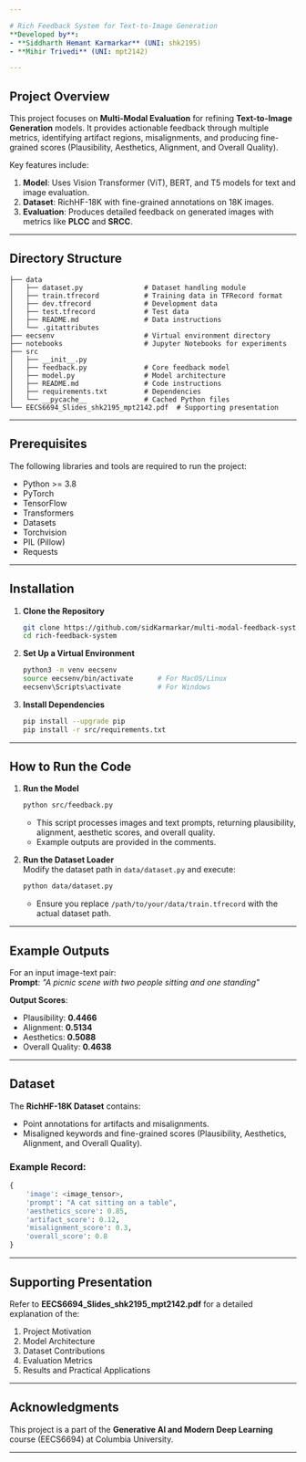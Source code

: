 ```yaml
---

# Rich Feedback System for Text-to-Image Generation  
**Developed by**:  
- **Siddharth Hemant Karmarkar** (UNI: shk2195)  
- **Mihir Trivedi** (UNI: mpt2142)  

---
```


## Project Overview  

This project focuses on **Multi-Modal Evaluation** for refining **Text-to-Image Generation** models. It provides actionable feedback through multiple metrics, identifying artifact regions, misalignments, and producing fine-grained scores (Plausibility, Aesthetics, Alignment, and Overall Quality).  

Key features include:  
1. **Model**: Uses Vision Transformer (ViT), BERT, and T5 models for text and image evaluation.  
2. **Dataset**: RichHF-18K with fine-grained annotations on 18K images.  
3. **Evaluation**: Produces detailed feedback on generated images with metrics like **PLCC** and **SRCC**.  

---

## Directory Structure  

```
├── data  
│   ├── dataset.py               # Dataset handling module  
│   ├── train.tfrecord           # Training data in TFRecord format  
│   ├── dev.tfrecord             # Development data  
│   ├── test.tfrecord            # Test data  
│   ├── README.md                # Data instructions  
│   └── .gitattributes  
├── eecsenv                      # Virtual environment directory  
├── notebooks                    # Jupyter Notebooks for experiments  
├── src  
│   ├── __init__.py  
│   ├── feedback.py              # Core feedback model  
│   ├── model.py                 # Model architecture  
│   ├── README.md                # Code instructions  
│   ├── requirements.txt         # Dependencies  
│   └── __pycache__              # Cached Python files  
└── EECS6694_Slides_shk2195_mpt2142.pdf  # Supporting presentation  
```

---

## Prerequisites  

The following libraries and tools are required to run the project:  
- Python >= 3.8  
- PyTorch  
- TensorFlow  
- Transformers  
- Datasets  
- Torchvision  
- PIL (Pillow)  
- Requests  

---

## Installation  

1. **Clone the Repository**  
   ```bash
   git clone https://github.com/sidKarmarkar/multi-modal-feedback-system
   cd rich-feedback-system
   ```

2. **Set Up a Virtual Environment**  
   ```bash
   python3 -m venv eecsenv
   source eecsenv/bin/activate      # For MacOS/Linux
   eecsenv\Scripts\activate         # For Windows
   ```

3. **Install Dependencies**  
   ```bash
   pip install --upgrade pip
   pip install -r src/requirements.txt
   ```

---

## How to Run the Code  

1. **Run the Model**  
   ```bash
   python src/feedback.py
   ```

   - This script processes images and text prompts, returning plausibility, alignment, aesthetic scores, and overall quality.  
   - Example outputs are provided in the comments.  

2. **Run the Dataset Loader**  
   Modify the dataset path in `data/dataset.py` and execute:  
   ```bash
   python data/dataset.py
   ```

   - Ensure you replace `/path/to/your/data/train.tfrecord` with the actual dataset path.  

---

## Example Outputs  

For an input image-text pair:  
**Prompt**: *"A picnic scene with two people sitting and one standing"*  

**Output Scores**:  
- Plausibility: **0.4466**  
- Alignment: **0.5134**  
- Aesthetics: **0.5088**  
- Overall Quality: **0.4638**  

---

## Dataset  

The **RichHF-18K Dataset** contains:  
- Point annotations for artifacts and misalignments.  
- Misaligned keywords and fine-grained scores (Plausibility, Aesthetics, Alignment, and Overall Quality).  

### Example Record:  
```python
{
    'image': <image_tensor>,  
    'prompt': "A cat sitting on a table",  
    'aesthetics_score': 0.85,  
    'artifact_score': 0.12,  
    'misalignment_score': 0.3,  
    'overall_score': 0.8  
}
```

---

## Supporting Presentation  

Refer to **EECS6694_Slides_shk2195_mpt2142.pdf** for a detailed explanation of the:  
1. Project Motivation  
2. Model Architecture  
3. Dataset Contributions  
4. Evaluation Metrics  
5. Results and Practical Applications  

---

## Acknowledgments  

This project is a part of the **Generative AI and Modern Deep Learning** course (EECS6694) at Columbia University.

---
